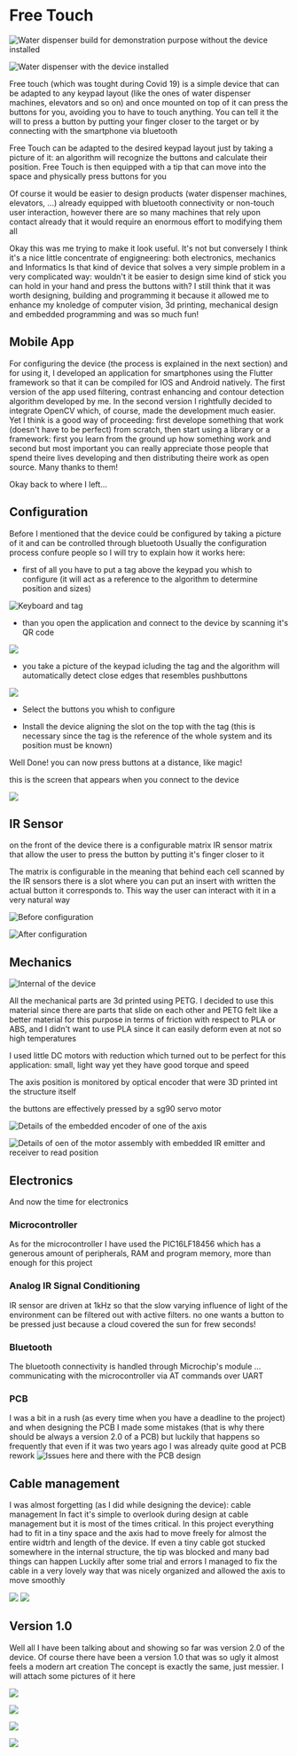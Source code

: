 # Free Touch

![Water dispenser build for demonstration purpose without the device installed](images/IMG_001.png)

![Water dispenser with the device installed](images/IMG_002.jpeg)

Free touch (which was tought during Covid 19) is a simple device that can be adapted to any keypad layout (like the ones of water dispenser machines, elevators and so on) and once mounted on top of it can press the buttons for you, avoiding you to have to touch anything. You can tell it the will to press a button by putting your finger closer to the target or by connecting with the smartphone via bluetooth

Free Touch can be adapted to the desired keypad layout just by taking a picture of it: an algorithm will recognize the buttons and calculate their position. Free Touch is then equipped with a tip that can move into the space and physically press buttons for you

Of course it would be easier to design products (water dispenser machines, elevators, ...) already equipped with bluetooth connectivity or non-touch user interaction, however there are so many machines that rely upon contact already that it would require an enormous effort to modifying them all

Okay this was me trying to make it look useful. It's not but conversely I think it's a nice little concentrate of engigneering: both electronics, mechanics and Informatics
Is that kind of device that solves a very simple problem in a very complicated way: wouldn't it be easier to design sime kind of stick you can hold in your hand and press the buttons with?
I still think that it was worth designing, building and programming it because it allowed me to enhance my knoledge of computer vision, 3d printing, mechanical design and embedded programming and was so much fun!


## Mobile App
For configuring the device (the process is explained in the next section) and for using it, I developed an application for smartphones using the Flutter framework so that it can be compiled for IOS and Android natively. The first version of the app used filtering, contrast enhancing and contour detection algorithm developed by me. In the second version I rightfully decided to integrate OpenCV which, of course, made the development much easier. Yet I think is a good way of proceeding: first develope something that work (doesn't have to be perfect) from scratch, then start using a library or a framework: first you learn from the ground up how something work and second but most important you can really appreciate those people that spend theire lives developing and then distributing theire work as open source. Many thanks to them!

Okay back to where I left...


## Configuration 
Before I mentioned that the device could be configured by taking a picture of it and can be controlled through bluetooth
Usually the configuration process confure people so I will try to explain how it works here:
- first of all you have to put a tag above the keypad you whish to configure (it will act as a reference to the algorithm to determine position and sizes)

![Keyboard and tag](images/IMG_009.jpg)
- than you open the application and connect to the device by scanning it's QR code

![](images/IMG_013.png)
- you take a picture of the keypad icluding the tag and the algorithm will automatically detect close edges that resembles pushbuttons

![](images/IMG_010.png)

- Select the buttons you whish to configure

- Install the device aligning the slot on the top with the tag (this is necessary since the tag is the reference of the whole system and its position must be known)

Well Done! you can now press buttons at a distance, like magic!

this is the screen that appears when you connect to the device

![](images/IMG_012.png)

## IR Sensor
on the front of the device there is a configurable matrix IR sensor matrix that allow the user to press the button by putting it's finger closer to it

The matrix is configurable in the meaning that behind each cell scanned by the IR sensors there is a slot where you can put an insert with written the actual button it corresponds to. This way the user can interact with it in a very natural way

![Before configuration](images/IMG_014.jpeg)

![After configuration](images/IMG_015.jpeg)

## Mechanics

![Internal of the device](images/IMG_016.jpeg)

All the mechanical parts are 3d printed using PETG. I decided to use this material since there are parts that slide on each other and PETG felt like a better material for this purpose in terms of friction with respect to PLA or ABS, and I didn't want to use PLA since it can easily deform even at not so high temperatures

I used little DC motors with reduction which turned out to be perfect for this application: small, light way yet they have good torque and speed

The axis position is monitored by optical encoder that were 3D printed int the structure itself

the buttons are effectively pressed by a sg90 servo motor

![Details of the embedded encoder of one of the axis](images/IMG_020.jpeg)

![Details of oen of the motor assembly with embedded IR emitter and receiver to read position](images/IMG_021.jpeg)

## Electronics
And now the time for electronics

### Microcontroller
As for the microcontroller I have used the PIC16LF18456 which has a generous amount of peripherals, RAM and program memory, more than enough for this project

### Analog IR Signal Conditioning
IR sensor are driven at 1kHz so that the slow varying influence of light of the environment can be filtered out with active filters. no one wants a button to be pressed just because a cloud covered the sun for frew seconds!

### Bluetooth
The bluetooth connectivity is handled through Microchip's module ... communicating with the microcontroller via AT commands over UART

### PCB
I was a bit in a rush (as every time when you have a deadline to the project) and when designing the PCB I made some mistakes (that is why there should be always a version 2.0 of a PCB) but luckily that happens so frequently that even if it was two years ago I was already quite good at PCB rework
![Issues here and there with the PCB design](images/IMG_022.jpeg)

## Cable management
I was almost forgetting (as I did while designing the device): cable management
In fact it's simple to overlook during design at cable management but it is most of the times critical. In this project everything had to fit in a tiny space and the axis had to move freely for almost the entire widtrh and length of the device. If even a tiny cable got stucked somewhere in the internal structure, the tip was blocked and many bad things can happen
Luckily after some trial and errors I managed to fix the cable in a very lovely way that was nicely organized and allowed the axis to move smoothly

![](images/IMG_008.jpeg)
![](images/IMG_017.jpeg)


## Version 1.0

Well all I have been talking about and showing so far was version 2.0 of the device. Of course there have been a version 1.0 that was so ugly it almost feels a modern art creation
The concept is exactly the same, just messier. I will attach some pictures of it here 

![](images/IMG_003.jpeg)

![](images/IMG_004.jpeg)

![](images/IMG_005.jpeg)

![](images/IMG_006.jpeg)